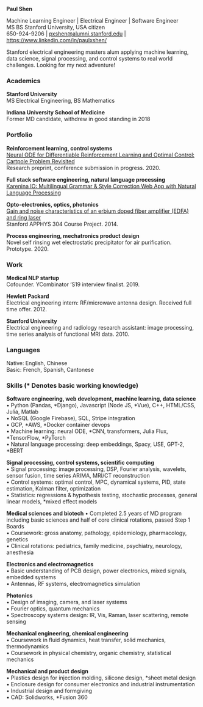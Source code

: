 **Paul Shen**  

Machine Learning Engineer | Electrical Engineer | Software Engineer  
MS BS Stanford University, USA citizen  
650-924-9206 | pxshen@alumni.stanford.edu | https://www.linkedin.com/in/paulxshen/  

Stanford electrical engineering masters alum applying machine learning, data science, signal processing, and control systems to real world challenges. Looking for my next adventure! 

### Academics
**Stanford University**  
MS Electrical Engineering, BS Mathematics  

**Indiana University School of Medicine**  
Former MD candidate, withdrew in good standing in 2018

### Portfolio 
**Reinforcement learning, control systems**  
[Neural ODE for Differentiable Reinforcement Learning and Optimal Control: Cartpole Problem Revisited](https://medium.com/swlh/neural-ode-for-reinforcement-learning-and-nonlinear-optimal-control-cartpole-problem-revisited-5408018b8d71)  
Research preprint, conference submission in progress. 2020.  

**Full stack software engineering, natural language processing**  
[Karenina IO: Multilingual Grammar & Style Correction Web App with Natural Language Processing](https://www.karenina.io)  

**Opto-electronics, optics, photonics**  
[Gain and noise characteristics of an erbium doped fiber amplifier (EDFA) and ring laser](www.paulxshen.github.io/edfa.pdf)  
Stanford APPHYS 304 Course Project. 2014.  

**Process engineering, mechatronics product design**  
Novel self rinsing wet electrostatic precipitator for air purification. Prototype. 2020.  

### Work
**Medical NLP startup**  
Cofounder. YCombinator ‘S19 interview finalist. 2019.  

**Hewlett Packard**  
Electrical engineering intern: RF/microwave antenna design. Received full time offer. 2012.  

**Stanford University**  
Electrical engineering and radiology research assistant: image processing, time series analysis of functional MRI data. 2010.  

### Languages
Native: English, Chinese  
Basic: French, Spanish, Cantonese  

### Skills (* Denotes basic working knowledge) 
**Software engineering, web development, machine learning, data science**  
•	Python (Pandas, *Django), Javascript (Node JS, *Vue), C++, HTML/CSS, Julia, Matlab  
•	NoSQL (Google Firebase), SQL, Stripe integration   
•	GCP, *AWS, *Docker container devops  
•	Machine learning: neural ODE, *CNN, transformers, Julia Flux, *TensorFlow, *PyTorch  
•	Natural language processing: deep embeddings, Spacy, USE, GPT-2, *BERT  

**Signal processing, control systems, scientific computing**  
•	Signal processing: image processing, DSP, Fourier analysis, wavelets, sensor fusion, time series ARIMA, MRI/CT reconstruction  
•	Control systems: optimal control, MPC, dynamical systems, PID, state estimation, Kalman filter, optimization  
•	Statistics: regressions & hypothesis testing, stochastic processes, general linear models, *mixed effect models  

**Medical sciences and biotech** 
•	Completed 2.5 years of MD program including basic sciences and half of core clinical rotations, passed Step 1 Boards  
•	Coursework: gross anatomy, pathology, epidemiology, pharmacology, genetics  
•	Clinical rotations: pediatrics, family medicine, psychiatry, neurology, anesthesia  

**Electronics and electromagnetics**  
•	Basic understanding of PCB design, power electronics, mixed signals, embedded systems  
•	Antennas, RF systems, electromagnetics simulation  

**Photonics**  
•	Design of imaging, camera, and laser systems  
•	Fourier optics, quantum mechanics  
•	Spectroscopy systems design: IR, Vis, Raman, laser scattering, remote sensing  

**Mechanical engineering, chemical engineering**  
•	Coursework in fluid dynamics, heat transfer, solid mechanics, thermodynamics  
•	Coursework in physical chemistry, organic chemistry, statistical mechanics  

**Mechanical and product design**  
•	Plastics design for injection molding, silicone design, *sheet metal design  
•	Enclosure design for consumer electronics and industrial instrumentation  
•	Industrial design and formgiving  
•	CAD: Solidworks, *Fusion 360  
